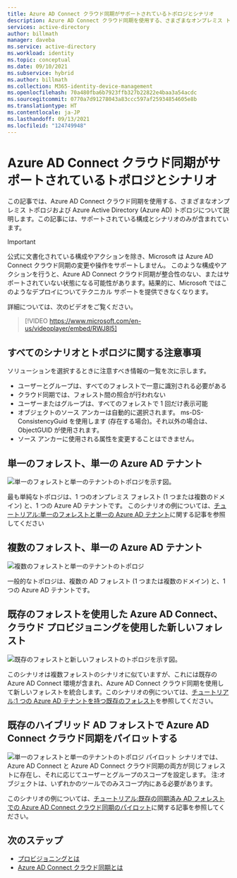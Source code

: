 ```yaml
---
title: Azure AD Connect クラウド同期がサポートされているトポロジとシナリオ
description: Azure AD Connect クラウド同期を使用する、さまざまなオンプレミス トポロジおよび Azure Active Directory (Azure AD) トポロジについて説明します。
services: active-directory
author: billmath
manager: daveba
ms.service: active-directory
ms.workload: identity
ms.topic: conceptual
ms.date: 09/10/2021
ms.subservice: hybrid
ms.author: billmath
ms.collection: M365-identity-device-management
ms.openlocfilehash: 70a480fba6b7923ffb327b22822e4baa3a54acdc
ms.sourcegitcommit: 0770a7d91278043a83ccc597af25934854605e8b
ms.translationtype: HT
ms.contentlocale: ja-JP
ms.lasthandoff: 09/13/2021
ms.locfileid: "124749948"
---
```

# <a name="azure-ad-connect-cloud-sync-supported-topologies-and-scenarios"></a>Azure AD Connect クラウド同期がサポートされているトポロジとシナリオ
この記事では、Azure AD Connect クラウド同期を使用する、さまざまなオンプレミス トポロジおよび Azure Active Directory (Azure AD) トポロジについて説明します。この記事には、サポートされている構成とシナリオのみが含まれています。

> [!IMPORTANT]
> 公式に文書化されている構成やアクションを除き、Microsoft は Azure AD Connect クラウド同期の変更や操作をサポートしません。 このような構成やアクションを行うと、Azure AD Connect クラウド同期が整合性のない、またはサポートされていない状態になる可能性があります。結果的に、Microsoft ではこのようなデプロイについてテクニカル サポートを提供できなくなります。

詳細については、次のビデオをご覧ください。

> [!VIDEO https://www.microsoft.com/en-us/videoplayer/embed/RWJ8l5]

## <a name="things-to-remember-about-all-scenarios-and-topologies"></a>すべてのシナリオとトポロジに関する注意事項
ソリューションを選択するときに注意すべき情報の一覧を次に示します。

- ユーザーとグループは、すべてのフォレストで一意に識別される必要がある
- クラウド同期では、フォレスト間の照合が行われない
- ユーザーまたはグループは、すべてのフォレストで 1 回だけ表示可能
- オブジェクトのソース アンカーは自動的に選択されます。  ms-DS-ConsistencyGuid を使用します (存在する場合)。それ以外の場合は、ObjectGUID が使用されます。
- ソース アンカーに使用される属性を変更することはできません。

## <a name="single-forest-single-azure-ad-tenant"></a>単一のフォレスト、単一の Azure AD テナント
![単一のフォレストと単一のテナントのトポロジを示す図。](media/tutorial-single-forest/diagram-2.png)

最も単純なトポロジは、1 つのオンプレミス フォレスト (1 つまたは複数のドメイン) と、1 つの Azure AD テナントです。  このシナリオの例については、[チュートリアル:単一のフォレストと単一の Azure AD テナント](tutorial-single-forest.md)に関する記事を参照してください


## <a name="multi-forest-single-azure-ad-tenant"></a>複数のフォレスト、単一の Azure AD テナント
![複数のフォレストと単一のテナントのトポロジ](media/plan-cloud-provisioning-topologies/multi-forest-2.png)

一般的なトポロジは、複数の AD フォレスト (1 つまたは複数のドメイン) と、1 つの Azure AD テナントです。  

## <a name="existing-forest-with-azure-ad-connect-new-forest-with-cloud-provisioning"></a>既存のフォレストを使用した Azure AD Connect、クラウド プロビジョニングを使用した新しいフォレスト
![既存のフォレストと新しいフォレストのトポロジを示す図。](media/tutorial-existing-forest/existing-forest-new-forest-2.png)

このシナリオは複数フォレストのシナリオに似ていますが、これには既存の Azure AD Connect 環境が含まれ、Azure AD Connect クラウド同期を使用して新しいフォレストを統合します。このシナリオの例については、[チュートリアル:1 つの Azure AD テナントを持つ既存のフォレスト](tutorial-existing-forest.md)を参照してください。

## <a name="piloting-azure-ad-connect-cloud-sync-in-an-existing-hybrid-ad-forest"></a>既存のハイブリッド AD フォレストで Azure AD Connect クラウド同期をパイロットする
![単一のフォレストと単一のテナントのトポロジ](media/tutorial-migrate-aadc-aadccp/diagram-2.png) パイロット シナリオでは、Azure AD Connect と Azure AD Connect クラウド同期の両方が同じフォレストに存在し、それに応じてユーザーとグループのスコープを設定します。 注:オブジェクトは、いずれかのツールでのみスコープ内にある必要があります。 

このシナリオの例については、[チュートリアル:既存の同期済み AD フォレストでの Azure AD Connect クラウド同期のパイロット](tutorial-pilot-aadc-aadccp.md)に関する記事を参照してください。



## <a name="next-steps"></a>次のステップ 

- [プロビジョニングとは](what-is-provisioning.md)
- [Azure AD Connect クラウド同期とは](what-is-cloud-sync.md)

